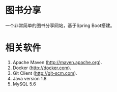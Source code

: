 # 图书分享
一个非常简单的图书分享网站，基于Spring Boot搭建。

# 相关软件
1.	Apache Maven (http://maven.apache.org). 
2.	Docker (http://docker.com). 
3.	Git Client (http://git-scm.com). 
4.  Java version 1.8
5.  MySQL 5.6

